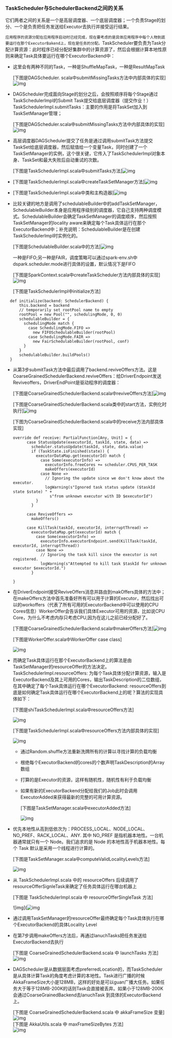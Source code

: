 ### TaskScheduler与SchedulerBackend之间的关系

它们两者之间的关系是一个是高层调度器、一个底层调度器；一个负责Stage的划分、一个是负责把任务发送给Executor去执行并接受运行结果。

`应用程序的资源分配在应用程序启动时已经完成，现在要考虑的是具体应用程序中每个人物到底要运行在那个ExecutorBakend上，现在是任务的分配。`TaskScheduler要负责为Task分配计算资源：此时程序已经分配好集群中的计算资源了，然后会根据计算本地性原则来确定Task具体要运行在哪个ExecutorBackend中：

* 这里会有两种不同的Task，一种是ShuffleMapTask，一种是ResultMapTask

  \[下图是DAGScheduler. scala中submitMissingTasks方法中内部具体的实现\]![img](http://images2015.cnblogs.com/blog/1005794/201702/1005794-20170228230653704-1675206748.png)

* DAGScheduler完成面向Stage的划分之后，会按照顺序将每个Stage通过TaskSchedulerImpl的Submit Task提交给底层调度器（提交作业！）TaskSchedulerImpl.submitTasks：主要的作用是将TaskSet加入到TaskSetManager管理；

  \[下图是DAGScheduler.scala中submitMissingTasks方法中内部具体的实现\]![img](http://images2015.cnblogs.com/blog/1005794/201702/1005794-20170228230756360-624995545.png)

* 高层调度器DAGScheduler提交了任务是通过调用submitTask方法提交TaskSet给底层调度器，然后赋值给一个变量Task，同时创建了一个TaskSetManager的实例，这个很关键，它传入了TaskSchedulerImpl对象本身、TaskSet和最大失败后自动重试的次数。

  \[下图是TaskSchedulerImpl.scala中submitTasks方法\]![img](http://images2015.cnblogs.com/blog/1005794/201702/1005794-20170228231149720-327896470.png)

* \[下图是TaskSchedulerImpl.scala中createTaskSetManager方法\]![img](http://images2015.cnblogs.com/blog/1005794/201702/1005794-20170228231321626-1567445621.png)

* \[下图是TaskSchedulerImpl.scala中类和主构造器\]![img](http://images2015.cnblogs.com/blog/1005794/201702/1005794-20170228231434251-907345630.png)

* 比较关键的地方是调用了schedulableBuilder中的addTaskSetManager，SchedulableBuilder本身是应用程序级别的调度器，它自己支持两种调度模式。SchedulableBuilder会确定TaskSetManager的调度顺序，然后按照TaskSetManager的locality aware来确定每个Task具体运行在那个ExecutorBackend中；补充说明：SchedulableBuilder是在创建TaskSchedulerImpl时实例化的。

  \[下图是SchedulableBuilder.scala中的方法\]![img](http://images2015.cnblogs.com/blog/1005794/201702/1005794-20170228232206923-2019867148.png)

  一种是FIFO;另一种是FAIR，调度策略可以通过spark-env.sh中dspark.scheduler.mode进行具体的设置，默认情况下是FIFO

  \[下图是SparkContext.scala中createTaskScheduler方法内部具体的实现\]![img](http://images2015.cnblogs.com/blog/1005794/201703/1005794-20170305194604485-1224961741.png)

  \[下图是TaskSchedulerImpl中initialize方法\]

```
  def initialize(backend: SchedulerBackend) {
      this.backend = backend
      // temporarily set rootPool name to empty
      rootPool = new Pool("", schedulingMode, 0, 0)
      schedulableBuilder = {
        schedulingMode match {
          case SchedulingMode.FIFO =>
            new FIFOSchedulableBuilder(rootPool)
          case SchedulingMode.FAIR =>
            new FairSchedulableBuilder(rootPool, conf)
        }
      }
      schedulableBuilder.buildPools()
  }
```

* 从第3步submitTask方法中最后调用了backend.reviveOffers方法。这是CoarseGrainedSchedulerBackend.reviveOffers：给DriverEndpoint发送Reviveoffers，DriverEndPoint是驱动程序的调度器：

  \[下图是CoarseGrainedSchedulerBackend.scala中reviveOffers方法\]![img](http://images2015.cnblogs.com/blog/1005794/201702/1005794-20170228233753563-978633463.png)

  \[下图是CoarseGrainedSchedulerBackend.scala类中的start方法，实例化时执行\]![img](http://images2015.cnblogs.com/blog/1005794/201702/1005794-20170228234525345-1656200617.png)

  \[下图为CoarseGrainedSchedulerBackend.scala中的receive方法内部具体实现\]

  ```
  override def receive: PartialFunction[Any, Unit] = {
        case StatusUpdate(executorId, taskId, state, data) =>
          scheduler.statusUpdate(taskId, state, data.value)
          if (TaskState.isFinished(state)) {
            executorDataMap.get(executorId) match {
              case Some(executorInfo) =>
                executorInfo.freeCores += scheduler.CPUS_PER_TASK
                makeOffers(executorId)
              case None =>
                // Ignoring the update since we don't know about the executor.
                logWarning(s"Ignored task status update ($taskId state $state) " +
                  s"from unknown executor with ID $executorId")
            }
          }

        case ReviveOffers =>
          makeOffers()

        case KillTask(taskId, executorId, interruptThread) =>
          executorDataMap.get(executorId) match {
            case Some(executorInfo) =>
              executorInfo.executorEndpoint.send(KillTask(taskId, executorId, interruptThread))
            case None =>
              // Ignoring the task kill since the executor is not registered.
              logWarning(s"Attempted to kill task $taskId for unknown executor $executorId.")
          }

  }
  ```

* 在DriverEndpoint接受ReviveOffers消息并路由到makOffers具体的方法中；在makeOffers方法中首先准备好所有可以用于计算的Executor，然后找出可以的workoffers（代表了所有可用的ExecutorBackend中可以使用的CPU Cores信息）WorkerOffer会告诉我们具体Executor可用的资源，比如说CPU Core，为什么不考虑内存只考虑CPU,因为在这儿之前已经分配好了。

  \[下图是CoarseGrainedSchedulerBackend.scala中makerOffers方法\]![img](http://images2015.cnblogs.com/blog/1005794/201702/1005794-20170228234849766-1238435383.png)

  \[下图是WorkerOffer.scala中WorkerOffer case class\]

  ![img](http://images2015.cnblogs.com/blog/1005794/201702/1005794-20170228235054657-1649519559.png)

* 而确定Task具体运行在那个ExecutorBackend上的算法是由TaskSetManager的resourceOffer的方法决定。TaskSchedulerImpl.resourceOffers: 为每个Task具体分配计算资源，输入是ExecutorBackend及其上可用的Cores，输出TaskDescription的二位数组，在其中确定了每个Task具体运行在哪个ExecutorBackend: resourceOffers到底是如何确定Task具体运行在哪个ExecutorBackend上的呢？算法的实现具体如下：

  \[下图是shiTaskSchedulerImpl.scala中resourceOffers方法\]

  ![img](http://images2015.cnblogs.com/blog/1005794/201702/1005794-20170228235604766-270097176.png)

  \[下图是TaskSchedulerImpl.scala中resourceOffers方法内部具体的实现\]

  ![img](http://images2015.cnblogs.com/blog/1005794/201703/1005794-20170301000603501-1071226359.png)

  * 通过Random.shuffle方法重新洗牌所有的计算以寻找计算的负载均衡

  * 根绝每个ExecutorBackend的cores的个数声明TaskDescription的Array数组

  * 打算的是Executor的资源，这样有随机性，随机性有利于负载均衡

  * 如果有新的ExecutorBackend分配给我们的Job此时会调用ExecutorAdded来获得最新的完整的可用计算资源。

    \[下图是TaskSetManager.scala中executorAdded方法\]

    ![img](http://images2015.cnblogs.com/blog/1005794/201703/1005794-20170301001059345-726852886.png)

* 优先本地性从高到低依次为：PROCESS\_LOCAL、NODE\_LOCAL、NO\_PREF、RACK\_LOCAL、ANY. 其中 NO\_PREF 是指机器本地性。一台机器通常就只有一个 Node。我们追求的是 Node 的本地性高于机器本地性。每个 Task 默认是采用一个线程进行计算的。

  \[下图是TaskSetManager.scala中computeValidLocalityLevels方法\]

  ![img](C:\Users\user\Desktop/1005794-20170301001553345-1912498685.png)

* 从 TaskSchedulerImpl.scala 中的 resourceOffers 后续调用了resourceOfferSignleTask来确定了任务具体运行在哪台机器上

  \[下图是 TaskSchedulerImpl.scala 中 resourceOfferSingleTask 方法\]

  !\[img\]\(![img](C:\Users\user\Desktop/1005794-20170305202404063-119390861.png)

* 通过调用TaskSetManager的resourceOffer最终确定每个Task具体执行在哪个ExecutorBackend的具体Locality Level

* 在第7步调用makeOffers方法后，再通过lanuchTasks把任务发送给ExecutorBackend去执行

  \[下图是 CoarseGrainedSchedulerBackend.scala 中 launchTasks 方法\]  
  ![img](C:\Users\user\Desktop/1005794-20170305202938001-649565212.png)

* DAGScheduler是从数据层面考虑preferredLocation的，而TaskScheduler是从具体计算Task的角度考虑计算的本地性。Task进行广播的时候AkkaFrameSize大小是128MB，这样的好处是可以guan广播大任务。如果任务大于等于128MB-200K的话则Task会直接被丢弃。如果小于128MB-200K会通过CoarseGrainedBackend去lanuchTask 到具体的ExecutorBackend上。

  \[下图是 CoarseGrainedSchedulerBackend.scala 中 akkaFrameSize 变量\]  
  ![img](http://images2015.cnblogs.com/blog/1005794/201703/1005794-20170305202833516-217942770.png)  
  \[下图是 AkkaUtils.scala 中 maxFrameSizeBytes 方法\]  
  ![img](http://images2015.cnblogs.com/blog/1005794/201703/1005794-20170301002652329-1362568171.png)



